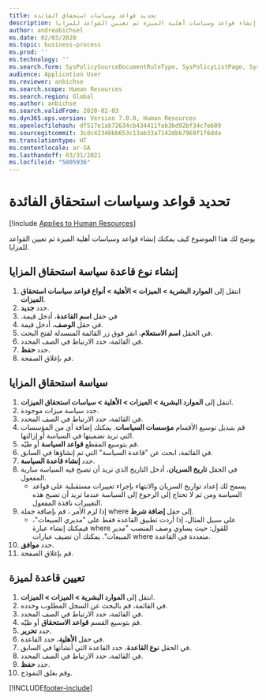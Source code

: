 ```yaml
---
title: تحديد قواعد وسياسات استحقاق الفائدة
description: يوضح لك هذا المقال كيف يمكنك إنشاء قواعد وسياسات أهلية الميزة ثم تعيين القواعد للمزايا.
author: andreabichsel
ms.date: 02/03/2020
ms.topic: business-process
ms.prod: ''
ms.technology: ''
ms.search.form: SysPolicySourceDocumentRuleType, SysPolicyListPage, SysPolicy, HcmBenefitEligibilityPolicy, HcmBenefit, BenefitWorkspace, HcmBenefitSummaryPart
audience: Application User
ms.reviewer: anbichse
ms.search.scope: Human Resources
ms.search.region: Global
ms.author: anbichse
ms.search.validFrom: 2020-02-03
ms.dyn365.ops.version: Version 7.0.0, Human Resources
ms.openlocfilehash: df517e1ab72634cb434411fab3bd92bf34c7e609
ms.sourcegitcommit: 3cdc42346bb653c13ab33a7142dbb7969f1f6dda
ms.translationtype: HT
ms.contentlocale: ar-SA
ms.lasthandoff: 03/31/2021
ms.locfileid: "5805936"
---
```

# <a name="define-benefit-eligibility-rules-and-policies"></a>تحديد قواعد وسياسات استحقاق الفائدة

[!include [Applies to Human Resources](../includes/applies-to-hr.md)]

يوضح لك هذا الموضوع كيف يمكنك إنشاء قواعد وسياسات أهلية الميزة ثم تعيين القواعد للمزايا.  

## <a name="create-benefit-eligibility-policy-rule-type"></a>إنشاء نوع قاعدة سياسة استحقاق المزايا‬

1. انتقل إلى **الموارد البشرية > الميزات > الأهلية > أنواع قواعد سياسات استحقاق الميزات**.
2. حدد **جديد**.
3. في حقل **‏‫اسم القاعدة**، أدخل قيمة.
4. في حقل **الوصف**، أدخل قيمة.
5. في الحقل  **اسم الاستعلام**، انقر فوق زر القائمة المنسدلة لفتح البحث.
6. في القائمة، حدد الارتباط في الصف المحدد.
7. حدد **حفظ**.
8. قم بإغلاق الصفحة.

## <a name="benefit-eligibility-policy"></a>سياسة استحقاق المزايا

1. انتقل إلى **الموارد البشرية > الميزات > الأهلية > سياسات استحقاق الميزات‬**.
2. حدد سياسة ميزات موجودة.
3. في القائمة، حدد الارتباط في الصف المحدد.
4. قم بتبديل توسيع الأقسام **مؤسسات السياسات‬‬**. يمكنك إضافة أي من المؤسسات التي تريد تضمينها في السياسة أو إزالتها.
5. قم بتوسيع المقطع **قواعد السياسة‬** أو طيّه.
6. في القائمة، ابحث عن "قاعدة السياسة" التي تم إنشاؤها في السابق.
7. حدد **إنشاء قاعدة السياسة**.
8. في الحقل **تاريخ السريان**، أدخل التاريخ الذي تريد أن تصبح فيه السياسة سارية المفعول.
    * يسمح لك إعداد تواريخ السريان والانتهاء بإجراء تغييرات مستقبلية على قواعد السياسة ومن ثم لا تحتاج إلى الرجوع إلى السياسة عندما تريد أن تصبح هذه التغييرات نافذة المفعول.  
9. إذا لزم الأمر ، قم بإضافة جملة where إلى حقل **إضافة شرط**.
    * على سبيل المثال، إذا أردت تطبيق القاعدة فقط على "مديري المبيعات"، فيمكنك إنشاء عبارة where للقول: حيث يساوي وصف المنصب "مدير المبيعات". يمكنك أن تضيف عبارات where متعددة في القاعدة.  
10. حدد **موافق**.
11. قم بإغلاق الصفحة.

## <a name="assign-rule-to-benefit"></a>تعيين قاعدة لميزة

1. انتقل إلى **الموارد البشرية > الميزات‬ > الميزات‬**.
2. في القائمة، قم بالبحث عن السجل المطلوب وحدده.
3. في القائمة، حدد الارتباط في الصف المحدد.
4. قم بتوسيع القسم **قواعد الاستحقاق** أو طيّه.
5. حدد **تحرير**.
6. في حقل **الأهلية**، حدد القاعدة.
7. في الحقل **نوع القاعدة**، حدد القاعدة التي أنشأتها في السابق.
9. في القائمة، حدد الارتباط في الصف المحدد.
10. حدد **حفظ**.
11. وقم بغلق النموذج.



[!INCLUDE[footer-include](../includes/footer-banner.md)]